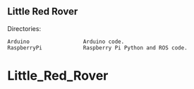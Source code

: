 Little Red Rover
----------------

Directories:

	Arduino					Arduino code.
	RaspberryPi				Raspberry Pi Python and ROS code.
# Little_Red_Rover

